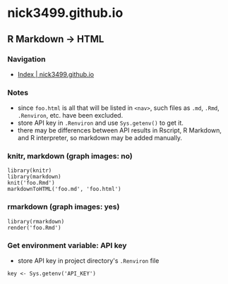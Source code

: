 # nick3499.github.io

## R Markdown -> HTML

### Navigation
 - [Index | nick3499.github.io](https://nick3499.github.io/)

### Notes
 - since `foo.html` is all that will be listed in `<nav>`, such files as `.md`, `.Rmd`, `.Renviron`, etc. have been excluded.
 - store API key in `.Renviron` and use `Sys.getenv()` to get it.
 - there may be differences between API results in Rscript, R Markdown, and R interpreter, so markdown may be added manually.

### knitr, markdown (graph images: no)
```{r}
library(knitr)
library(markdown)
knit('foo.Rmd')
markdownToHTML('foo.md', 'foo.html')
```

### rmarkdown (graph images: yes)
```{r}
library(rmarkdown)
render('foo.Rmd')
```

### Get environment variable: API key
 - store API key in project directory's `.Renviron` file
```{r}
key <- Sys.getenv('API_KEY')
```
